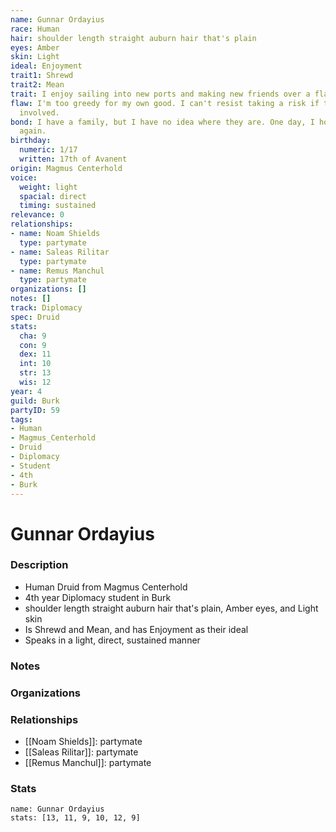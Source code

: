 ```yaml
---
name: Gunnar Ordayius
race: Human
hair: shoulder length straight auburn hair that's plain
eyes: Amber
skin: Light
ideal: Enjoyment
trait1: Shrewd
trait2: Mean
trait: I enjoy sailing into new ports and making new friends over a flagon of ale.
flaw: I'm too greedy for my own good. I can't resist taking a risk if there's money
  involved.
bond: I have a family, but I have no idea where they are. One day, I hope to see them
  again.
birthday:
  numeric: 1/17
  written: 17th of Avanent
origin: Magmus Centerhold
voice:
  weight: light
  spacial: direct
  timing: sustained
relevance: 0
relationships:
- name: Noam Shields
  type: partymate
- name: Saleas Rilitar
  type: partymate
- name: Remus Manchul
  type: partymate
organizations: []
notes: []
track: Diplomacy
spec: Druid
stats:
  cha: 9
  con: 9
  dex: 11
  int: 10
  str: 13
  wis: 12
year: 4
guild: Burk
partyID: 59
tags:
- Human
- Magmus_Centerhold
- Druid
- Diplomacy
- Student
- 4th
- Burk
---
```

# Gunnar Ordayius
### Description
- Human Druid from Magmus Centerhold
- 4th year Diplomacy student in Burk
- shoulder length straight auburn hair that's plain, Amber eyes, and Light skin
- Is Shrewd and Mean, and has Enjoyment as their ideal
- Speaks in a light, direct, sustained manner

### Notes

### Organizations

### Relationships
- [[Noam Shields]]: partymate
- [[Saleas Rilitar]]: partymate
- [[Remus Manchul]]: partymate

### Stats
```statblock
name: Gunnar Ordayius
stats: [13, 11, 9, 10, 12, 9]
```